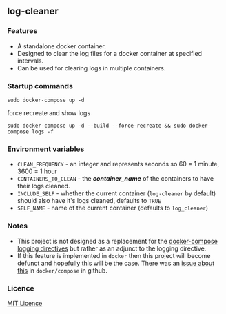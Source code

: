 ## log-cleaner

### Features

  - A standalone docker container.
  - Designed to clear the log files for a docker container at specified intervals.
  - Can be used for clearing logs in multiple containers.

### Startup commands
```
sudo docker-compose up -d
```

force recreate and show logs
```
sudo docker-compose up -d --build --force-recreate && sudo docker-compose logs -f
```

### Environment variables

- `CLEAN_FREQUENCY` - an integer and represents seconds so 60 = 1 minute, 3600 = 1 hour
- `CONTAINERS_T0_CLEAN` - the ***container_name*** of the containers to have their logs cleaned.
- `INCLUDE_SELF` - whether the current container (`log-cleaner` by default) should also have it's logs cleaned, defaults to `TRUE`
- `SELF_NAME` - name of the current container (defaults to `log_cleaner`)

### Notes

  - This project is not designed as a replacement for the [docker-compose logging directives](https://docs.docker.com/compose/compose-file/#/logging)
  but rather as an adjunct to the logging directive.
  - If this feature is implemented in `docker` then this project will become defunct and hopefully this will be the case. There
  was an [issue about this](https://github.com/docker/compose/issues/1083) in `docker/compose` in github.

### Licence
[MIT Licence](./LICENCE.md)
